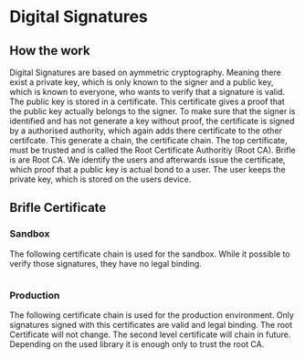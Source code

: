 # Digital Signatures

## How the work

Digital Signatures are based on aymmetric cryptography. Meaning there exist a private key, which is only known to the signer and a public key, which is known to everyone, who wants to verify that a signature is valid. The public key is stored in a certificate. This certificate gives a proof that the public key actually belongs to the signer. To make sure that the signer is identified and has not generate a key without proof, the certificate is signed by a authorised authority, which again adds there certificate to the other certifcate. This generate a chain, the certificate chain. The top certificate, must be trusted and is called the Root Certificate Authoritiy (Root CA). Brifle is are Root CA. We identify the users and afterwards issue the certificate, which proof that a public key is actual bond to a user. The user keeps the private key, which is stored on the users device. 

## Brifle Certificate

### Sandbox
The following certificate chain is used for the sandbox. While it possible to verify those signatures, they have no legal binding.
```

```
### Production
The following certificate chain is used for the production environment. Only signatures signed with this certificates are valid and legal binding. The root Certificate will not change. The second level certificate will chain in future. Depending on the used library it is enough only to trust the root CA.

```

```